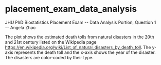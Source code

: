 # placement_exam_data_analysis
JHU PhD Biostatistics Placement Exam -- Data Analysis Portion, Question 1 -- Angela Zhao

The plot shows the estimated death tolls from natural disasters in the 20th and 21st century listed on the Wikipedia page https://en.wikipedia.org/wiki/List_of_natural_disasters_by_death_toll. The y-axis represents the death toll and the x-axis shows the year of the disaster. The disasters are color-coded by their type. 
